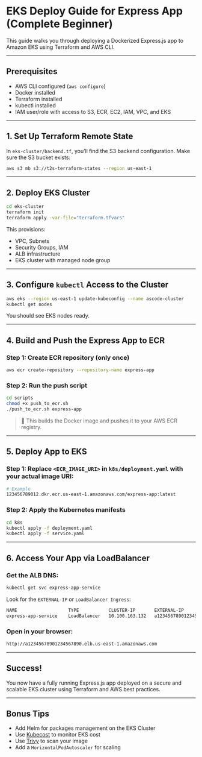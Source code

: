 # EKS Deploy Guide for Express App (Complete Beginner)

This guide walks you through deploying a Dockerized Express.js app to Amazon EKS using Terraform and AWS CLI.

---

## Prerequisites

- AWS CLI configured (`aws configure`)
- Docker installed
- Terraform installed
- kubectl installed
- IAM user/role with access to S3, ECR, EC2, IAM, VPC, and EKS

---

## 1. Set Up Terraform Remote State

In `eks-cluster/backend.tf`, you’ll find the S3 backend configuration. Make sure the S3 bucket exists:

```bash
aws s3 mb s3://t2s-terraform-states --region us-east-1
```

---

## 2. Deploy EKS Cluster

```bash
cd eks-cluster
terraform init
terraform apply -var-file="terraform.tfvars"
```

This provisions:
- VPC, Subnets
- Security Groups, IAM
- ALB infrastructure
- EKS cluster with managed node group

---

## 3. Configure `kubectl` Access to the Cluster

```bash
aws eks --region us-east-1 update-kubeconfig --name ascode-cluster
kubectl get nodes
```

You should see EKS nodes ready.

---

## 4. Build and Push the Express App to ECR

### Step 1: Create ECR repository (only once)
```bash
aws ecr create-repository --repository-name express-app
```

### Step 2: Run the push script
```bash
cd scripts
chmod +x push_to_ecr.sh
./push_to_ecr.sh express-app
```

> 📝 This builds the Docker image and pushes it to your AWS ECR registry.

---

## 5. Deploy App to EKS

### Step 1: Replace `<ECR_IMAGE_URI>` in `k8s/deployment.yaml` with your actual image URI:
```bash
# Example
123456789012.dkr.ecr.us-east-1.amazonaws.com/express-app:latest
```

### Step 2: Apply the Kubernetes manifests
```bash
cd k8s
kubectl apply -f deployment.yaml
kubectl apply -f service.yaml
```

---

## 6. Access Your App via LoadBalancer

### Get the ALB DNS:

```bash
kubectl get svc express-app-service
```

Look for the `EXTERNAL-IP` or `LoadBalancer Ingress`:

```bash
NAME                   TYPE           CLUSTER-IP       EXTERNAL-IP                                                              PORT(S)
express-app-service    LoadBalancer   10.100.163.132   a12345678901234567890.elb.us-east-1.amazonaws.com   80:31823/TCP
```

### Open in your browser:

```bash
http://a12345678901234567890.elb.us-east-1.amazonaws.com
```

---

## Success!

You now have a fully running Express.js app deployed on a secure and scalable EKS cluster using Terraform and AWS best practices.



---

## Bonus Tips
- Add Helm for packages management on the EKS Cluster
- Use [Kubecost](https://www.kubecost.com/) to monitor EKS cost
- Use [Trivy](https://aquasecurity.github.io/trivy/) to scan your image
- Add a `HorizontalPodAutoscaler` for scaling
